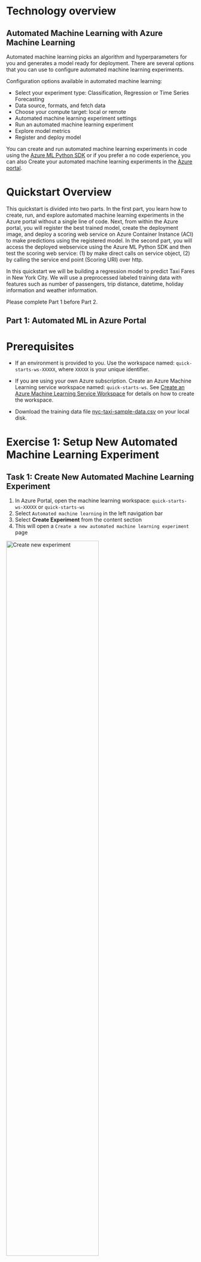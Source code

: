 # Technology overview

## Automated Machine Learning with Azure Machine Learning
Automated machine learning picks an algorithm and hyperparameters for you and generates a model ready for deployment. There are several options that you can use to configure automated machine learning experiments.

Configuration options available in automated machine learning:

- Select your experiment type: Classification, Regression or Time Series Forecasting
- Data source, formats, and fetch data
- Choose your compute target: local or remote
- Automated machine learning experiment settings
- Run an automated machine learning experiment
- Explore model metrics
- Register and deploy model

You can create and run automated machine learning experiments in code using the [Azure ML Python SDK](https://docs.microsoft.com/en-us/azure/machine-learning/service/how-to-configure-auto-train) or if you prefer a no code experience, you can also Create your automated machine learning experiments in the [Azure portal](https://docs.microsoft.com/en-us/azure/machine-learning/service/how-to-create-portal-experiments).

# Quickstart Overview
This quickstart is divided into two parts. In the first part, you learn how to create, run, and explore automated machine learning experiments in the Azure portal without a single line of code. Next, from within the Azure portal, you will register the best trained model, create the deployment image, and deploy a scoring web service on Azure Container Instance (ACI) to make predictions using the registered model. In the second part, you will access the deployed webservice using the Azure ML Python SDK and then test the scoring web service: (1) by make direct calls on service object, (2) by calling the service end point (Scoring URI) over http.

In this quickstart we will be building a regression model to predict Taxi Fares in New York City. We will use a preprocessed labeled training data with features such as number of passengers, trip distance, datetime, holiday information and weather information.

Please complete Part 1 before Part 2.

## Part 1: Automated ML in Azure Portal

# Prerequisites

- If an environment is provided to you. Use the workspace named: `quick-starts-ws-XXXXX`, where `XXXXX` is your unique identifier.

- If you are using your own Azure subscription. Create an Azure Machine Learning service workspace named: `quick-starts-ws`. See [Create an Azure Machine Learning Service Workspace](https://docs.microsoft.com/en-us/azure/machine-learning/service/setup-create-workspace) for details on how to create the workspace.

- Download the training data file [nyc-taxi-sample-data.csv](https://quickstartsws9073123377.blob.core.windows.net/azureml-blobstore-0d1c4218-a5f9-418b-bf55-902b65277b85/quickstarts/nyc-taxi-data/nyc-taxi-sample-data.csv) on your local disk.

# Exercise 1: Setup New Automated Machine Learning Experiment

## Task 1: Create New Automated Machine Learning Experiment

1. In Azure Portal, open the machine learning workspace: `quick-starts-ws-XXXXX` or `quick-starts-ws`
2. Select `Automated machine learning` in the left navigation bar
3. Select **Create Experiment** from the content section
4. This will open a `Create a new automated machine learning experiment` page

  <img src="./images/02_CreateExperiment.png" width="70%" height="70%" title="Create new experiment">

5. Provide an experiment name: `auto-ml-exp`
6. Select **Create a new compute**

  <img src="./images/03_NewExperiment_1.png" width="70%" height="70%"  title="Provide experiment name and click on compute">

## Task 2: Create New Compute

1. Provide compute name: `auto-ml-compute`
2. Select your VM size: `Standard_DS3_v2`
3. Provide `Additional Settings`

   a. Minimum number of nodes: 1
   
   b. Maximum number of nodes: 1
   
4. Select **Create**
5. Wait for compute to be ready. This may take 2-3 minutes.
6. Select **Next**

  <img src="./images/04_CreateNewCompute.png" width="70%" height="70%" title="Create new compute">

# Exercise 2: Upload and Review Training Data

## Task 1: Upload Training Data

- Select **Upload**
- Upload `nyc-taxi-sample-data.csv` from your local disk

  <img src="./images/05_UploadDataFile.png" width="70%" height="70%" title="Upload training data">

## Task 2: Review Training Data

- Select **nyc-taxi-sample-data.csv** from the list

  <img src="./images/06_ReviewDataFile.png" width="70%" height="70%" title="Select training data">

- Review your training data. Scroll to right to observe the target column: `totalAmount`

  <img src="./images/061_ReviewDataFile.png" width="70%" height="70%" title="Review training data">

# Exercise 3: Setup Experiment Settings

## Task 1: Basic Settings

1. Select Prediction Task: **Regression**
2. Select Target column: **totalAmount**
3. Open **Advanced Settings**

  <img src="./images/07_SetupExp_1.png" width="70%" height="70%" title="Setup experiment basic settings">

## Task 2: Advanced Settings

1. Select Primary metric **spearman_correlation**
2. Select Max number of iterations: **3**
3. Select Number of Cross Validations: **5**
4. Select Max concurrent iterations: **1**

  <img src="./images/08_SetupExp_2.png" width="70%" height="70%" title="Setup experiment advanced settings">

# Exercise 4: Start and Monitor Experiment

## Task 1: Start Experiment

1. Scroll down and select **Start** to run the experiment

  <img src="./images/09_StartExp.png" width="70%" height="70%" title="Start Experiment">

## Task 2: Monitor Experiment

1. The experiment will run for about *5-10 min*
2. In the **Run Details** screen, observe the performance of the various models for the primary metric: **spearman_correlation**

  <img src="./images/09_ReviewRunDetails_1.png" width="70%" height="70%" title="Review run details - graph view">
  
3. Scroll down to see a table view of different iterations
4. Wait for the experiment to complete

# Exercise 5: Review Best Model's Performance

## Task 1: Review Best Model Predictions

1. From the table view, select the iteration with the best **spearman_correlation** score. Note that the spearman_correlation measures the monotonic relationships between the predicted value and actual value. In this case, the model with spearman_correlation score closest to 1 is the best model.

  <img src="./images/010_ReviewRunDetails_2.png" width="70%" height="70%" title="Review run details - table view">
  
2. Review **Predicted Taxi Fare vs True Taxi Fare** for your model

  <img src="./images/011_ReviewPredictions.png" width="70%" height="70%" title="Review Best Model Predictions">

## Task 2: Review Best Model Metrics

1. Scroll down to review various performance metrics for your model

  <img src="./images/012_ReviewMetrics.png" width="70%" height="70%" title="Review Best Model Metrics">

# Exercise 6: Deploy Best Model

1. Return to `Run Details` screen
2. Select **Deploy Best Model** as shown

  <img src="./images/014_DeployBestModel.png" width="70%" height="70%" title="Deploy Best Model">
  
Note that deployment process consists of four steps: (1) *Register Best Model*, (2) Download *Scoring and Environment Script files*, (3) Create *Deployment Image* using the downloaded script files, and (4) Deploy *Scoring Web Service* using the created image.

## Step 1: Register Best Model

1. Select **Register Model** link.

  <img src="./images/015_RegisterModel.png" width="70%" height="70%" title="Register Best Model">

## Step 2: Download the Script Files

1. Select **Download Scoring Script** link. This will download `scoring.py` file to your local disk.
2. Select **Download Environment Script** link. This will download `condaEnv.yml` file to your local disk.

<img src="./images/016_DownloadScripts.png" width="70%" height="70%" title="Download the Script Files">

## Step 3: Create the Deployment Image

1. Navigate to the `Models` section in your Azure Portal Workspace
2. Select the `Registered Model`
3. Select **Create Image**

  <img src="./images/017_CreateImage_1.png" width="70%" height="70%" title="Click on Create Image">

4. On the `Create an Image` page provide the information as shown below:

   a. Name: `nyc-taxi-automl`
   
   b. Description: `Predicting NYC Taxi Fares Image.`
   
   c. Runtime: `Python`
   
   d. Scoring File: `scoring.py` (upload the scoring script file you saved in Step #2)
   
   e. Conda File: `condaEnv.yml` (upload the environment script file you saved in Step #2)

5. Select **Create** button.
6. Creating an image can take upto 5-10 minutes. Wait for the image to be created before proceeding.

  <img src="./images/017_CreateImage_2.png" width="70%" height="70%" title="Create an Image Information Page">

## Step 4: Deploy the Scoring Web Service

1. Navigate to the `Images` section in your Azure Portal Workspace
2. Select the image created above: `nyc-taxi-automl`
3. Confirm that the image creation succeeded
4. Select **Create Deployment**

  <img src="./images/018_CreateDeployment_1.png" width="70%" height="70%" title="Click on Create Deployment">

5. On the `Create Deployment` page provide the information as shown below and then select **Create** button:

   a. Name: `nyc-taxi-predictor`
   
   b. Description: `Predict NYC Taxi Fares!`
   
   c. Compute Type: `ACI` (We will deploy the scoring web service on an Azure Container Instance (ACI))

  <img src="./images/018_CreateDeployment_2.png" width="70%" height="70%" title="Create Deployment Information Page">

6. Creating a scoring web service can take upto 5 minutes.
7. Navigate to the `Deployments` section in your Azure Portal Workspace. Wait for the service to be ready before proceeding.

  <img src="./images/018_CreateDeployment_3.png" width="70%" height="70%" title="Create Deployment Information Page">

# Exercise 7: Challenge Experiment

In the current experiment, the pipeline of `MaxAbsScaler, RandomForest` gave us the best performing model with the spearman correlation score of: **0.934**. Can you expand the number of iterations for the Automated Machine Learning experiment to see if we can find a better performing model? Note that `Number of iterations` parameter is defined as follows: *In each iteration, a new machine learning model is trained with your data. This is the primary value that affects total run time.*

# Exercise 8: Clean-up

1. Navigate to the `Compute` section in your Azure Portal Workspace and delete your compute target: `auto-ml-compute`

  <img src="./images/013_DeleteCompute.png" width="70%" height="70%">

## Part 2: Automated ML with Azure ML Python SDK

## Before you begin

Confirm that you have completed quickstart: quickstart-1.0 for Visual Studio Code before you begin.

### Open the starting Python file
1. Start Visual Studio Code and open the folder: `03-aml-automl`
2. From within Visual Studio Code click on the starting python file: `automl-with-AML.py`
3. Confirm that you have setup `azure_automl` as your interpreter.
4. `automl-with-AML.py` is the Python file you will step thru executing in this quickstart.
5. To execute each step click on `Run Cell` just above the block of code. 

### Follow the instructions within the python file to complete the quickstart

